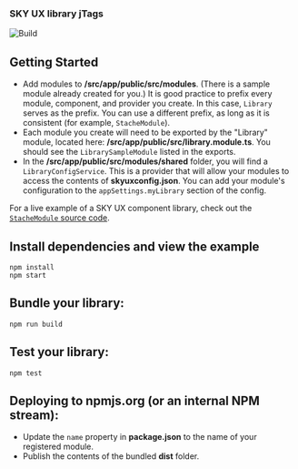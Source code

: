 ### SKY UX library jTags
![Build](https://travis-ci.org/JaminQuimby/jtags.svg?branch=master)


## Getting Started
- Add modules to **/src/app/public/src/modules**. (There is a sample module already created for you.) It is good practice to prefix every module, component, and provider you create. In this case, `Library` serves as the prefix. You can use a different prefix, as long as it is consistent (for example, `StacheModule`).
- Each module you create will need to be exported by the "Library" module, located here: **/src/app/public/src/library.module.ts**. You should see the `LibrarySampleModule` listed in the exports.
- In the **/src/app/public/src/modules/shared** folder, you will find a `LibraryConfigService`. This is a provider that will allow your modules to access the contents of **skyuxconfig.json**. You can add your module's configuration to the `appSettings.myLibrary` section of the config.

For a live example of a SKY UX component library, check out the [`StacheModule` source code](https://github.com/blackbaud/stache2).

## Install dependencies and view the example

```
npm install
npm start
```

## Bundle your library:

```
npm run build
```

## Test your library:

```
npm test
```

## Deploying to npmjs.org (or an internal NPM stream):

- Update the `name` property in **package.json** to the name of your registered module.
- Publish the contents of the bundled **dist** folder.
